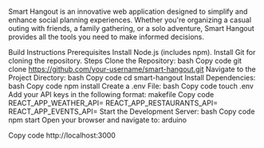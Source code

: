 Smart Hangout is an innovative web application designed to simplify and enhance social planning experiences. Whether you're organizing a casual outing with friends, a family gathering, or a solo adventure, Smart Hangout provides all the tools you need to make informed decisions.


Build Instructions
Prerequisites
Install Node.js (includes npm).
Install Git for cloning the repository.
Steps
Clone the Repository:
bash
Copy code
git clone https://github.com/your-username/smart-hangout.git
Navigate to the Project Directory:
bash
Copy code
cd smart-hangout
Install Dependencies:
bash
Copy code
npm install
Create a .env File:
bash
Copy code
touch .env
Add your API keys in the following format:
makefile
Copy code
REACT_APP_WEATHER_API=<your-weather-api-key>
REACT_APP_RESTAURANTS_API=<your-restaurants-api-key>
REACT_APP_EVENTS_API=<your-events-api-key>
Start the Development Server:
bash
Copy code
npm start
Open your browser and navigate to:
arduino

Copy code
http://localhost:3000




